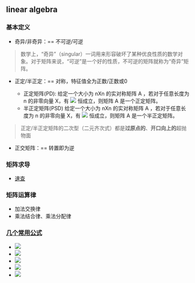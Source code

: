## linear algebra

### 基本定义

- 奇异/非奇异：== 不可逆/可逆

> 数学上，“奇异”（singular）一词用来形容破坏了某种优良性质的数学对象。对于矩阵来说，“可逆”是一个好的性质，不可逆的矩阵就称为“奇异”矩阵。

- 正定/半正定：== 对称，特征值全为正数/正数或0

  - 正定矩阵(PD):  给定一个大小为 nXn 的实对称矩阵 A ，若对于任意长度为 n 的非零向量 X，有 ![](https://www.zhihu.com/equation?tex=X%5ETAX%3E0) 恒成立，则矩阵 A 是一个正定矩阵。  
  - 半正定矩阵(PSD)  给定一个大小为 nXn 的实对称矩阵 A ，若对于任意长度为 n 的非零向量 X，有 ![](https://www.zhihu.com/equation?tex=X%5ETAX≥0) 恒成立，则矩阵 A 是一个半正定矩阵。

> 正定/半正定矩阵的二次型（二元齐次式）都是**过原点的**、**开口向上的**超抛物面

- 正交矩阵：== 转置即为逆

### 矩阵求导

- [速查](https://xfdj.github.io/2020/08/16/矩阵微积分公式速查/)

### 矩阵运算律

- 加法交换律
- 乘法结合律、乘法分配律

### [几个常用公式](https://zhuanlan.zhihu.com/p/102361748)

- ![](https://www.zhihu.com/equation?tex=a%5ETb%3Db%5ETa)
- ![](https://www.zhihu.com/equation?tex=%5Cfrac%7B%5Cpartial+y%5ETx%7D%7B%5Cpartial+x%7D%3Dy)
- ![](https://www.zhihu.com/equation?tex=%5Cfrac%7B%5Cpartial+X%5ETAX%7D%7B%5Cpartial+X%7D%3D%28A%2BA%5ET%29X)
- ![](https://www.zhihu.com/equation?tex=%7C%7Ca-b%7C%7C_2%5E2%3D%28a-b%29%5ET%28a-b%29+%3D%7C%7Ca%7C%7C_2%5E2-2a%5ETb%2B%7C%7Cb%7C%7C_2%5E2)
- ![](https://www.zhihu.com/equation?tex=%5Cfrac%7B%5Cpartial+%7C%7CAx%2Bb%7C%7C_2%5E2%7D%7B%5Cpartial+x%7D%3D2A%5ET%28Ax%2Bb%29)


